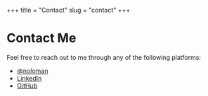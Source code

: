 +++
title = "Contact"
slug = "contact"
+++

# Contact Me

Feel free to reach out to me through any of the following platforms:

- [@noloman](https://www.x.com/noloman)
- [LinkedIn](https://www.linkedin.com/in/manulorenzo)
- [GitHub](https://github.com/noloman)
